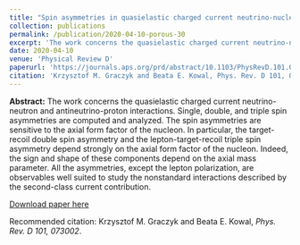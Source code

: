 ```yaml
---
title: "Spin asymmetries in quasielastic charged current neutrino-nucleon scattering"
collection: publications
permalink: /publication/2020-04-10-porous-30
excerpt: 'The work concerns the quasielastic charged current neutrino-neutron and antineutrino-proton interactions. Single, double, and triple spin asymmetries are computed and analyzed. The spin asymmetries are sensitive to the axial form factor of the nucleon. In particular, the target-recoil double spin asymmetry and the lepton-target-recoil triple spin asymmetry depend strongly on the axial form factor of the nucleon. Indeed, the sign and shape of these components depend on the axial mass parameter. All the asymmetries, except the lepton polarization, are observables well suited to study the nonstandard interactions described by the second-class current contribution.'
date: 2020-04-10
venue: 'Physical Review D'
paperurl: 'https://journals.aps.org/prd/abstract/10.1103/PhysRevD.101.073002'
citation: 'Krzysztof M. Graczyk and Beata E. Kowal, Phys. Rev. D 101, 073002'
---
```

__Abstract:__ The work concerns the quasielastic charged current neutrino-neutron and antineutrino-proton interactions. Single, double, and triple spin asymmetries are computed and analyzed. The spin asymmetries are sensitive to the axial form factor of the nucleon. In particular, the target-recoil double spin asymmetry and the lepton-target-recoil triple spin asymmetry depend strongly on the axial form factor of the nucleon. Indeed, the sign and shape of these components depend on the axial mass parameter. All the asymmetries, except the lepton polarization, are observables well suited to study the nonstandard interactions described by the second-class current contribution. 

[Download paper here](https://journals.aps.org/prd/pdf/10.1103/PhysRevD.101.073002)

Recommended citation: Krzysztof M. Graczyk and Beata E. Kowal, <i>Phys. Rev. D 101, 073002</i>.
